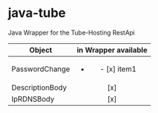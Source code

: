 # java-tube
Java Wrapper for the Tube-Hosting RestApi

| Object        | in Wrapper available |
| ------------- |:-------------:|
| PasswordChange      | <ul><li>- [x] item1</li></ul> |
| DescriptionBody      | [x] |
| IpRDNSBody | [x] |
